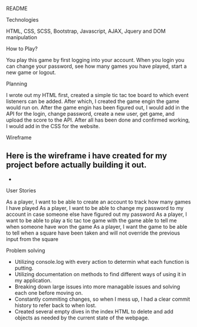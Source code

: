 README

Technologies

HTML, CSS, SCSS, Bootstrap, Javascript, AJAX, Jquery and DOM manipulation


How to Play?

You play this game by first logging into your account. When you login you can change your password, see how many games you have played, start a new game or logout.


Planning

I wrote out my HTML first, created a simple tic tac toe board to which event listeners can be added. After which, I created the game engin the game would run on. After the game engin has been figured out, I would add in the API for the login, change password, create a new user, get game, and upload the score to the API. After all has been done and confirmed working, I would add in the CSS for the website.


Wireframe

Here is the wireframe i have created for my project before actually building it out.
-
-


User Stories

As a player, I want to be able to create an account to track how many games I have played
As a player, I want to be able to change my password to my account in case someone else have figured out my password
As a player, I want to be able to play a tic tac toe game with the game able to tell me when someone have won the game
As a player, I want the game to be able to tell when a square have been taken and will not override the previous input from the square


Problem solving
- Utilizing console.log with every action to determin what each function is putting.
- Utilizing documentation on methods to find different ways of using it in my application.
- Breaking down large issues into more managable issues and solving each one before moving on.
- Constantly commiting changes, so when I mess up, I had a clear commit history to refer back to when lost.
- Created several empty dives in the index HTML to delete and add objects as needed by the current state of the webpage.
